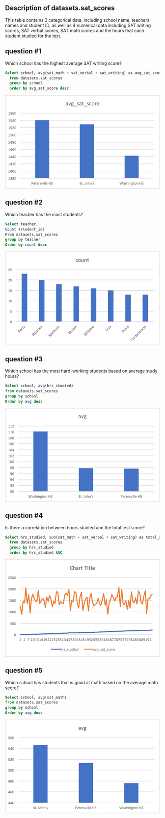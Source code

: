 ## Description of datasets.sat_scores
This table contains 3 categorical data, including school name, teachers' names and student ID, as well as 4 numerical data including SAT writing scores, SAT verbal scores, SAT math scores and the hours that each student studied for the test.

## question #1
Which school has the highest average SAT writing score?

```sql
Select school, avg(sat_math + sat_verbal + sat_writing) as avg_sat_score
  from datasets.sat_scores
  group by school
  order by avg_sat_score desc
```
![fdf](Visualizations/Graph1.png)

## question #2
Which teacher has the most students?

```sql
Select teacher,
Count (student_id)
From datasets.sat_scores
group by teacher
Order by count desc
```
![fdf](Visualizations/Graph2.png)

## question #3
Which school has the most hard-working students based on average study hours?

```sql
Select school, avg(hrs_studied)
from datasets.sat_scores
group by school
Order by avg desc
```
![fdf](Visualizations/Graph3.png)

## question #4
Is there a correlation between hours studied and the total test score?

```sql
Select hrs_studied, sum(sat_math + sat_verbal + sat_writing) as total_sat_score
  from datasets.sat_scores
  group by hrs_studied
  order by hrs_studied ASC
```
![fdf](Visualizations/Graph4.png)

## question #5
Which school has students that is good at math based on the average math score?

```sql
Select school, avg(sat_math)
from datasets.sat_scores
group by school
Order by avg desc
```
![fdf](Visualizations/Graph5.png)
